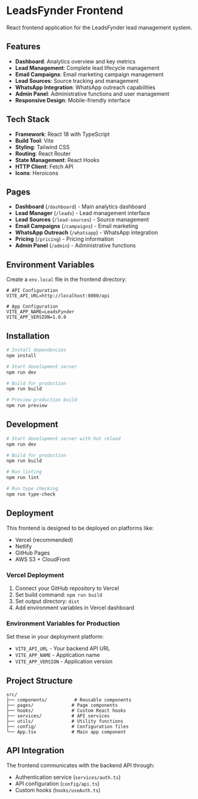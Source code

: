 # LeadsFynder Frontend

React frontend application for the LeadsFynder lead management system.

## Features

- **Dashboard**: Analytics overview and key metrics
- **Lead Management**: Complete lead lifecycle management
- **Email Campaigns**: Email marketing campaign management
- **Lead Sources**: Source tracking and management
- **WhatsApp Integration**: WhatsApp outreach capabilities
- **Admin Panel**: Administrative functions and user management
- **Responsive Design**: Mobile-friendly interface

## Tech Stack

- **Framework**: React 18 with TypeScript
- **Build Tool**: Vite
- **Styling**: Tailwind CSS
- **Routing**: React Router
- **State Management**: React Hooks
- **HTTP Client**: Fetch API
- **Icons**: Heroicons

## Pages

- **Dashboard** (`/dashboard`) - Main analytics dashboard
- **Lead Manager** (`/leads`) - Lead management interface
- **Lead Sources** (`/lead-sources`) - Source management
- **Email Campaigns** (`/campaigns`) - Email marketing
- **WhatsApp Outreach** (`/whatsapp`) - WhatsApp integration
- **Pricing** (`/pricing`) - Pricing information
- **Admin Panel** (`/admin`) - Administrative functions

## Environment Variables

Create a `env.local` file in the frontend directory:

```env
# API Configuration
VITE_API_URL=http://localhost:8000/api

# App Configuration
VITE_APP_NAME=LeadsFynder
VITE_APP_VERSION=1.0.0
```

## Installation

```bash
# Install dependencies
npm install

# Start development server
npm run dev

# Build for production
npm run build

# Preview production build
npm run preview
```

## Development

```bash
# Start development server with hot reload
npm run dev

# Build for production
npm run build

# Run linting
npm run lint

# Run type checking
npm run type-check
```

## Deployment

This frontend is designed to be deployed on platforms like:
- Vercel (recommended)
- Netlify
- GitHub Pages
- AWS S3 + CloudFront

### Vercel Deployment

1. Connect your GitHub repository to Vercel
2. Set build command: `npm run build`
3. Set output directory: `dist`
4. Add environment variables in Vercel dashboard

### Environment Variables for Production

Set these in your deployment platform:
- `VITE_API_URL` - Your backend API URL
- `VITE_APP_NAME` - Application name
- `VITE_APP_VERSION` - Application version

## Project Structure

```
src/
├── components/          # Reusable components
├── pages/              # Page components
├── hooks/              # Custom React hooks
├── services/           # API services
├── utils/              # Utility functions
├── config/             # Configuration files
└── App.tsx             # Main app component
```

## API Integration

The frontend communicates with the backend API through:
- Authentication service (`services/auth.ts`)
- API configuration (`config/api.ts`)
- Custom hooks (`hooks/useAuth.ts`)
